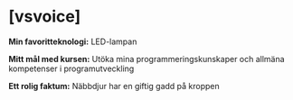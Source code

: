 # [vsvoice]

**Min favoritteknologi:** LED-lampan

**Mitt mål med kursen:** Utöka mina programmeringskunskaper och allmäna kompetenser i programutveckling

**Ett rolig faktum:** Näbbdjur har en giftig gadd på kroppen
